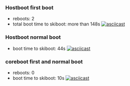 ### Hostboot first boot

-
    reboots: 2
-
    total boot time to skiboot: more than 148s
[![asciicast](https://asciinema.org/a/vcNPPv4dR6OtWqW52NjzggvQS.svg)](https://asciinema.org/a/vcNPPv4dR6OtWqW52NjzggvQS)

### Hostboot normal boot

-
    boot time to skiboot: 44s
[![asciicast](https://asciinema.org/a/mLuoffJDK3Z1hqIUkMAF9Y3Jf.svg)](https://asciinema.org/a/mLuoffJDK3Z1hqIUkMAF9Y3Jf)

### coreboot first and normal boot

-
    reboots: 0
-
    boot time to skiboot: 10s
[![asciicast](https://asciinema.org/a/dahG9QDc7FLPGy4Vgh8foV31d.svg)](https://asciinema.org/a/dahG9QDc7FLPGy4Vgh8foV31d)
